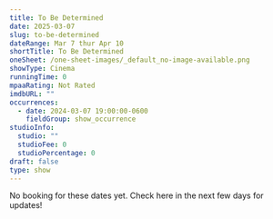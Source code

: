 ```yaml
---
title: To Be Determined
date: 2025-03-07
slug: to-be-determined
dateRange: Mar 7 thur Apr 10
shortTitle: To Be Determined
oneSheet: /one-sheet-images/_default_no-image-available.png
showType: Cinema
runningTime: 0
mpaaRating: Not Rated
imdbURL: ""
occurrences:
  - date: 2024-03-07 19:00:00-0600
    fieldGroup: show_occurrence
studioInfo:
  studio: ""
  studioFee: 0
  studioPercentage: 0
draft: false
type: show
---
```

No booking for these dates yet.  Check here in the next few days for updates!  